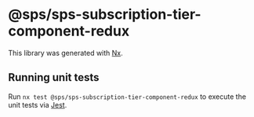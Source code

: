 # @sps/sps-subscription-tier-component-redux

This library was generated with [Nx](https://nx.dev).

## Running unit tests

Run `nx test @sps/sps-subscription-tier-component-redux` to execute the unit tests via [Jest](https://jestjs.io).
